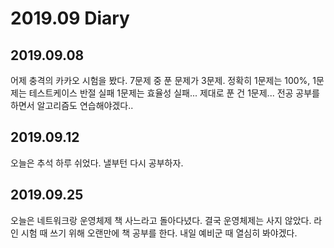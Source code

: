 2019.09 Diary
=================

## 2019.09.08

어제 충격의 카카오 시험을 봤다. 7문제 중 푼 문제가 3문제. 정확히 1문제는 100%, 1문제는 테스트케이스 반절 실패 1문제는 효율성 실패... 제대로 푼 건 1문제... 전공 공부를 하면서 알고리즘도 연습해야겠다.. 


## 2019.09.12

오늘은 추석 하루 쉬었다. 낼부턴 다시 공부하자.


## 2019.09.25

오늘은 네트워크랑 운영체제 책 사느라고 돌아다녔다. 결국 운영체제는 사지 않았다. 라인 시험 때 쓰기 위해 오랜만에 책 공부를 한다. 내일 예비군 때 열심히 봐야겠다.